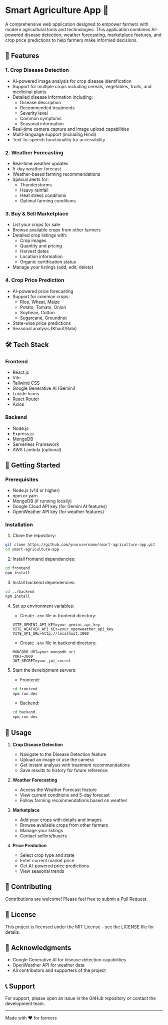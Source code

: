 # Smart Agriculture App 🌱

A comprehensive web application designed to empower farmers with modern agricultural tools and technologies. This application combines AI-powered disease detection, weather forecasting, marketplace features, and crop price predictions to help farmers make informed decisions.

## 🌟 Features

### 1. Crop Disease Detection

- AI-powered image analysis for crop disease identification
- Support for multiple crops including cereals, vegetables, fruits, and medicinal plants
- Detailed disease information including:
  - Disease description
  - Recommended treatments
  - Severity level
  - Common symptoms
  - Seasonal information
- Real-time camera capture and image upload capabilities
- Multi-language support (including Hindi)
- Text-to-speech functionality for accessibility

### 2. Weather Forecasting

- Real-time weather updates
- 5-day weather forecast
- Weather-based farming recommendations
- Special alerts for:
  - Thunderstorms
  - Heavy rainfall
  - Heat stress conditions
  - Optimal farming conditions

### 3. Buy & Sell Marketplace

- List your crops for sale
- Browse available crops from other farmers
- Detailed crop listings with:
  - Crop images
  - Quantity and pricing
  - Harvest dates
  - Location information
  - Organic certification status
- Manage your listings (add, edit, delete)

### 4. Crop Price Prediction

- AI-powered price forecasting
- Support for common crops:
  - Rice, Wheat, Maize
  - Potato, Tomato, Onion
  - Soybean, Cotton
  - Sugarcane, Groundnut
- State-wise price predictions
- Seasonal analysis (Kharif/Rabi)

## 🛠️ Tech Stack

### Frontend

- React.js
- Vite
- Tailwind CSS
- Google Generative AI (Gemini)
- Lucide Icons
- React Router
- Axios

### Backend

- Node.js
- Express.js
- MongoDB
- Serverless Framework
- AWS Lambda (optional)

## 🚀 Getting Started

### Prerequisites

- Node.js (v14 or higher)
- npm or yarn
- MongoDB (if running locally)
- Google Cloud API key (for Gemini AI features)
- OpenWeather API key (for weather features)

### Installation

1. Clone the repository:

```bash
git clone https://github.com/yourusername/smart-agriculture-app.git
cd smart-agriculture-app
```

2. Install frontend dependencies:

```bash
cd frontend
npm install
```

3. Install backend dependencies:

```bash
cd ../backend
npm install
```

4. Set up environment variables:

   - Create `.env` file in frontend directory:

   ```
   VITE_GEMINI_API_KEY=your_gemini_api_key
   VITE_WEATHER_API_KEY=your_openweather_api_key
   VITE_API_URL=http://localhost:3000
   ```

   - Create `.env` file in backend directory:

   ```
   MONGODB_URI=your_mongodb_uri
   PORT=3000
   JWT_SECRET=your_jwt_secret
   ```

5. Start the development servers:
   - Frontend:
   ```bash
   cd frontend
   npm run dev
   ```
   - Backend:
   ```bash
   cd backend
   npm run dev
   ```

## 📱 Usage

1. **Crop Disease Detection**

   - Navigate to the Disease Detection feature
   - Upload an image or use the camera
   - Get instant analysis with treatment recommendations
   - Save results to history for future reference

2. **Weather Forecasting**

   - Access the Weather Forecast feature
   - View current conditions and 5-day forecast
   - Follow farming recommendations based on weather

3. **Marketplace**

   - Add your crops with details and images
   - Browse available crops from other farmers
   - Manage your listings
   - Contact sellers/buyers

4. **Price Prediction**
   - Select crop type and state
   - Enter current market price
   - Get AI-powered price predictions
   - View seasonal trends

## 🤝 Contributing

Contributions are welcome! Please feel free to submit a Pull Request.

## 📄 License

This project is licensed under the MIT License - see the LICENSE file for details.

## 🙏 Acknowledgments

- Google Generative AI for disease detection capabilities
- OpenWeather API for weather data
- All contributors and supporters of the project

## 📞 Support

For support, please open an issue in the GitHub repository or contact the development team.

---

Made with ❤️ for farmers
